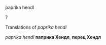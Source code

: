 paprika hendl

?


Translations of _paprika hendl_

_paprika hendl_
**паприка Хендл**, **перец Хендл**